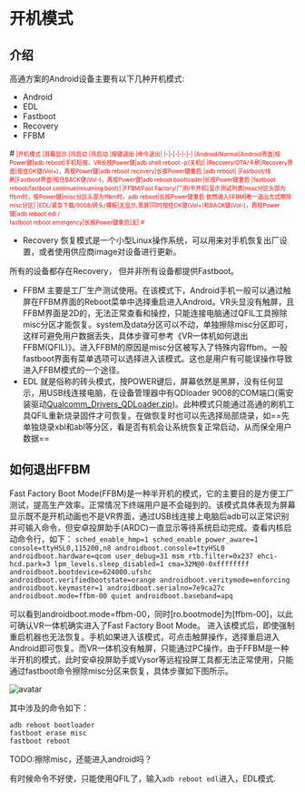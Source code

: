  # 开机模式

 ## 介绍
 高通方案的Android设备主要有以下几种开机模式:
 - Android
 - EDL
 - Fastboot
 - Recovery
 - FFBM

#<Font color=red size=1>
|开机模式	|屏幕显示	|冷启动	|热启动	|按键退出	|命令退出|
|-|-|-|-|-|-|
|Android/Normal|Android界面|按Power键|adb reboot|手机短按，VR长按Power键|adb shell reboot -p(关机)|
|Recovery/OTA/卡刷|Recovery界面|按住OK键(Vol+)，再按Power键|adb reboot recovery|长按Power键重启	|adb reboot|
|Fastboot/线刷|Fastboot界面|按住BACK键(Vol-)，再按Power键|adb reboot bootloader|长按Power键重启	|fastboot reboot/fastboot continue(resuming boot)|
|FFBM/Fast Factory/厂测/半开机|显示测试列表|misc分区头部为ffbm时，按Power键|misc分区头部为ffbm时，adb reboot|长按Power键重启 依然进入FFBM|唯一退出方式擦除misc分区|
|EDL/紧急下载/9008/砖头/裸板|无显示,黑屏|同时按住OK键(Vol+)和BACK键(Vol-)，再按Power键|adb reboot edl /<br/>fastboot reboot emergency|长按Power键重启|无|
#</Font>

- Recovery
恢复模式是一个小型Linux操作系统，可以用来对手机恢复出厂设置，或者使用供应商image对设备进行更新。

所有的设备都存在Recovery， 但并非所有设备都提供Fastboot。
- FFBM
主要是工厂生产测试使用。在该模式下，Android手机一般可以通过触屏在FFBM界面的Reboot菜单中选择重启进入Android。VR头显没有触屏，且FFBM界面是2D的，无法正常查看和操控，只能连接电脑通过QFIL工具擦除misc分区才能恢复。system及data分区可以不动，单独擦除misc分区即可，这样可避免用户数据丢失，具体步骤可参考《VR一体机如何退出FFBM(QFIL)》。进入FFBM的原因是misc分区被写入了特殊内容ffbm。一般fastboot界面有菜单选项可以选择进入该模式。这也是用户有可能误操作导致进入FFBM模式的一个途径。
- EDL
就是俗称的砖头模式，按POWER键后，屏幕依然是黑屏，没有任何显示，用USB线连接电脑，在设备管理器中有QDloader 9008的COM端口(需安装驱动[Qualcomm_Drivers_QDLoader.zip](https://gsmusbdrivers.com/download/qualcomm-hs-usb-qdloader-9008-driver-64-bit-windows/))。此种模式只能通过高通的刷机工具QFIL重新烧录固件才可恢复。在做恢复时也可以先选择局部烧录，如==先单独烧录xbl和abl等分区，看是否有机会让系统恢复正常启动，从而保全用户数据==

## 如何退出FFBM
Fast Factory Boot Mode(FFBM)是一种半开机的模式，它的主要目的是方便工厂测试，提高生产效率。正常情况下终端用户是不会碰到的。该模式具体表现为屏幕显示既不是开机动画也不是VR界面，通过USB线连接上电脑后adb可以正常识别并可输入命令，但安卓投屏助手(ARDC)一直显示等待系统启动完成。查看内核启动命令行，如下：
```sched_enable_hmp=1 sched_enable_power_aware=1 console=ttyHSL0,115200,n8 androidboot.console=ttyHSL0 androidboot.hardware=qcom user_debug=31 msm_rtb.filter=0x237 ehci-hcd.park=3 lpm_levels.sleep_disabled=1 cma=32M@0-0xffffffff androidboot.bootdevice=624000.ufshc androidboot.verifiedbootstate=orange androidboot.veritymode=enforcing androidboot.keymaster=1 androidboot.serialno=7e9ca27c androidboot.mode=ffbm-00 quiet androidboot.baseband=apq```

可以看到androidboot.mode=ffbm-00，同时[ro.bootmode]为[ffbm-00]，以此可确认VR一体机确实进入了Fast Factory Boot Mode。
进入该模式后，即使强制重启机器也无法恢复。手机如果进入该模式，可点击触屏操作，选择重启进入Android即可恢复。而VR一体机没有触屏，只能通过PC操作。由于FFBM是一种半开机的模式，此时安卓投屏助手或Vysor等远程投屏工具都无法正常使用，只能通过fastboot命令擦除misc分区来恢复，具体步骤如下图所示。

![avatar](misc_erase.gif)

其中涉及的命令如下：

```shell
adb reboot bootloader
fastboot erase misc
fastboot reboot
```

TODO:擦除misc，还能进入android吗？

有时候命令不好使，只能使用QFIL了，输入`adb reboot edl`进入，EDL模式.